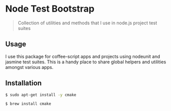 # Node Test Bootstrap
> Collection of utilities and methods that I use in node.js project test suites

## Usage

I use this package for coffee-script apps and projects using nodeunit and jasmine test suites. This is a handy place to share global helpers and utilities amongst various apps.

## Installation

~~~ sh
$ sudo apt-get install -y cmake 

$ brew install cmake
~~~
